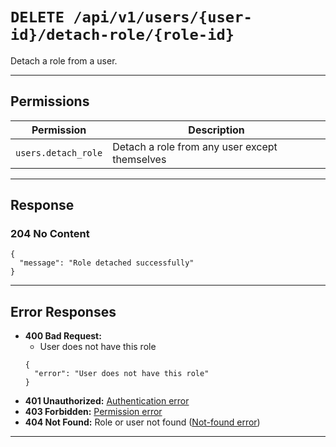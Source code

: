 # `DELETE /api/v1/users/{user-id}/detach-role/{role-id}`

Detach a role from a user.


---

## Permissions
| Permission            | Description                                  |
|-----------------------|----------------------------------------------|
| `users.detach_role`   | Detach a role from any user except themselves|

---

## Response

### 204 No Content
```
{
  "message": "Role detached successfully"
}
```

---

## Error Responses
- **400 Bad Request:**
  - User does not have this role
  ```
  {
    "error": "User does not have this role"
  }
  ```
- **401 Unauthorized:** [Authentication error](../_globals/authentication-errors.md)
- **403 Forbidden:** [Permission error](../_globals/permission-errors.md)
- **404 Not Found:** Role or user not found ([Not-found error](../_globals/not-found-errors.md))

---
